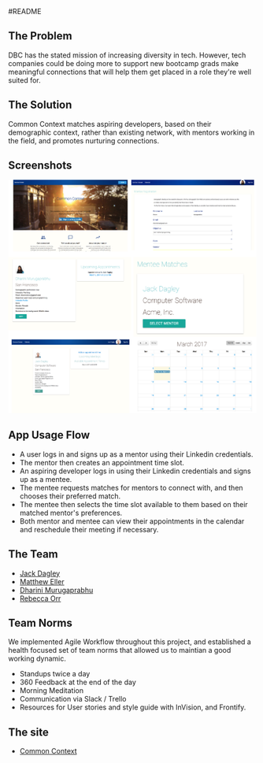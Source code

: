 #README

## The Problem
DBC has the stated mission of increasing diversity in tech. However, tech companies could be doing more to support new bootcamp grads make meaningful connections that will help them get placed in a role they're well suited for.

## The Solution
Common Context matches aspiring developers, based on their demographic context, rather than existing network, with mentors working in the field, and promotes nurturing connections.

## Screenshots
<!--![Splash](/app/assets/images/splash.png)
![Form](/app/assets/images/Form.png)
![Calendar](/app/assets/images/calendar.png)
![Mentor](/app/assets/images/mentor.png)
![Mentee](/app/assets/images/mentee.png)-->
![Collage](/app/assets/images/collage.png)

## App Usage Flow

* A user logs in and signs up as a mentor using their Linkedin credentials.
* The mentor then creates an appointment time slot.
* An aspiring developer logs in using their Linkedin credentials and signs up as a mentee.
* The mentee requests matches for mentors to connect with, and then chooses their preferred match.
* The mentee then selects the time slot available to them based on their matched mentor's preferences.
* Both mentor and mentee can view their appointments in the calendar and reschedule their meeting if necessary.


## The Team

* [Jack Dagley](https://github.com/jdagley77)
* [Matthew Eller](https://github.com/mattheweller)
* [Dharini Murugaprabhu](https://github.com/dharinim)
* [Rebecca Orr](https://github.com/rreorr)

## Team Norms

We implemented Agile Workflow throughout this project, and established a health focused set of team norms that allowed us to maintian a good working dynamic.

* Standups twice a day
* 360 Feedback at the end of the day
* Morning Meditation
* Communication via Slack / Trello
* Resources for User stories and style guide with InVision, and Frontify.

## The site

* [Common Context](http://www.commoncontext.info/)
